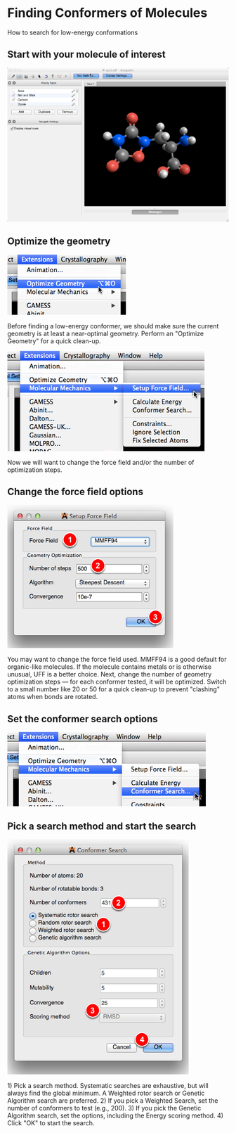 # Finding Conformers of Molecules

How to search for low-energy conformations

## Start with your molecule of interest

![](../../_images/start-with-your-molecule-of-interest.png)

## Optimize the geometry

![](../../_images/optimize-the-geometry.png)

Before finding a low-energy conformer, we should make sure the current geometry is at least a near-optimal geometry. Perform an "Optimize Geometry" for a quick clean-up.

![](../../_images/media_1387168509505.png)

Now we will want to change the force field and/or the number of optimization steps.

## Change the force field options

![](../../_images/change-the-force-field-options.png)

You may want to change the force field used. MMFF94 is a good default for organic-like molecules. If the molecule contains metals or is otherwise unusual, UFF is a better choice. Next, change the number of geometry optimization steps — for each conformer tested, it will be optimized. Switch to a small number like 20 or 50 for a quick clean-up to prevent "clashing" atoms when bonds are rotated.

## Set the conformer search options

![](../../_images/set-the-conformer-search-options.png)

## Pick a search method and start the search

![](../../_images/pick-a-search-method-and-start-the-search.png)

1\) Pick a search method. Systematic searches are exhaustive, but will always find the global minimum. A Weighted rotor search or Genetic Algorithm search are preferred. 2\) If you pick a Weighted Search, set the number of conformers to test \(e.g., 200\). 3\) If you pick the Genetic Algorithm search, set the options, including the Energy scoring method. 4\) Click "OK" to start the search.

